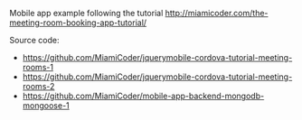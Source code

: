 Mobile app example following the tutorial http://miamicoder.com/the-meeting-room-booking-app-tutorial/

Source code:
* https://github.com/MiamiCoder/jquerymobile-cordova-tutorial-meeting-rooms-1
* https://github.com/MiamiCoder/jquerymobile-cordova-tutorial-meeting-rooms-2
* https://github.com/MiamiCoder/mobile-app-backend-mongodb-mongoose-1